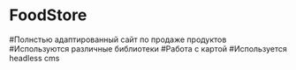 # FoodStore
#Полнстью адаптированный сайт по продаже продуктов
#Используются различные библиотеки
#Работа с картой
#Используется headless cms
